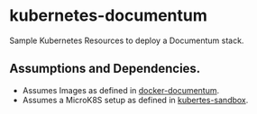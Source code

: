 # kubernetes-documentum
Sample Kubernetes Resources to deploy a Documentum stack.

## Assumptions and Dependencies.

- Assumes Images as defined in [docker-documentum](https://github.com/koeppj/docker-documentum).
- Assumes a MicroK8S setup as defined in [kubertes-sandbox](https://github.com/koeppj/kubernetes-sandbox).
